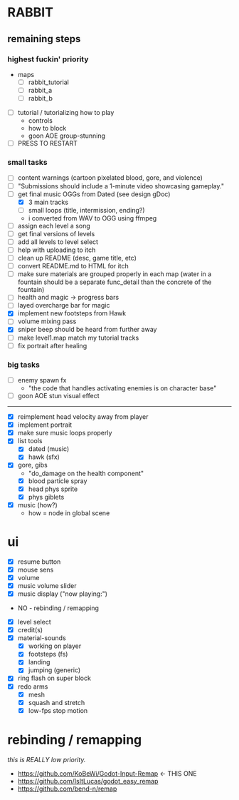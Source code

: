 # RABBIT

## remaining steps

### highest fuckin' priority

- maps
  - [ ] rabbit_tutorial
  - [ ] rabbit_a
  - [ ] rabbit_b
- [ ] tutorial / tutorializing how to play
  - controls
  - how to block
  - goon AOE group-stunning
- [ ] PRESS <KEY> TO RESTART

### small tasks

- [ ] content warnings (cartoon pixelated blood, gore, and violence)
- [ ] "Submissions should include a 1-minute video showcasing gameplay."
- [ ] get final music OGGs from Dated (see design gDoc)
  - [x] 3 main tracks
  - [ ] small loops (title, intermission, ending?)
  - i converted from WAV to OGG using ffmpeg
- [ ] assign each level a song
- [ ] get final versions of levels
- [ ] add all levels to level select
- [ ] help with uploading to itch
- [ ] clean up README (desc, game title, etc)
- [ ] convert README.md to HTML for itch
- [ ] make sure materials are grouped properly in each map (water in a fountain should be a separate func_detail than the concrete of the fountain)
- [ ] health and magic -> progress bars
- [ ] layed overcharge bar for magic
- [x] implement new footsteps from Hawk
- [ ] volume mixing pass
- [x] sniper beep should be heard from further away
- [ ] make level1.map match my tutorial tracks
- [ ] fix portrait after healing

### big tasks

- [ ] enemy spawn fx
  - "the code that handles activating enemies is on character base"
- [ ] goon AOE stun visual effect

---

- [x] reimplement head velocity away from player
- [x] implement portrait
- [x] make sure music loops properly
- [x] list tools
  - [x] dated (music)
  - [x] hawk (sfx)
- [x] gore, gibs
  - "do_damage on the health component"
  - [x] blood particle spray
  - [x] head phys sprite
  - [x] phys giblets
- [x] music (how?)
  - how = node in global scene

# ui

- [x] resume button
- [x] mouse sens
- [x] volume
- [x] music volume slider
- [x] music display ("now playing:")
- NO - rebinding / remapping
- [x] level select
- [x] credit(s)
- [x] material-sounds
  - [x] working on player
  - [x] footsteps (fs)
  - [x] landing
  - [x] jumping (generic)
- [x] ring flash on super block
- [x] redo arms
  - [x] mesh
  - [x] squash and stretch
  - [x] low-fps stop motion

# rebinding / remapping

_this is REALLY low priority._

- https://github.com/KoBeWi/Godot-Input-Remap <- THIS ONE
- https://github.com/IsItLucas/godot_easy_remap
- https://github.com/bend-n/remap
